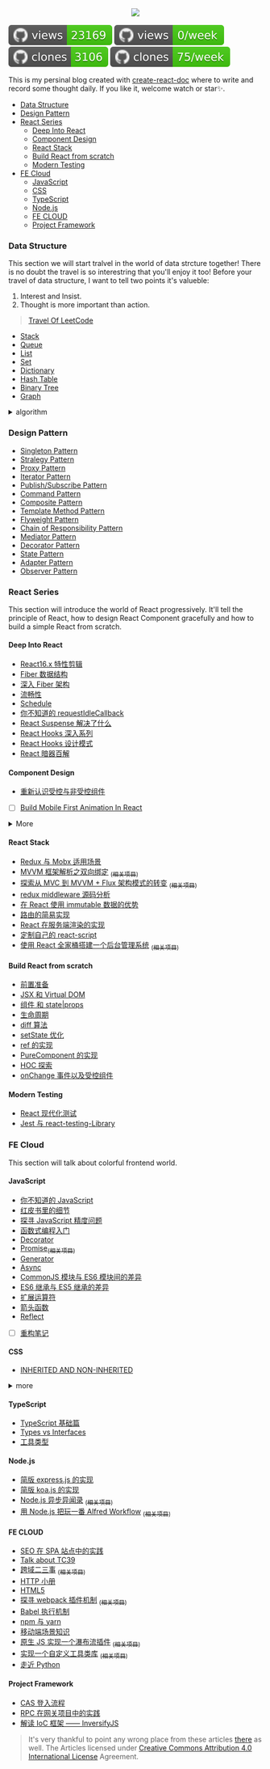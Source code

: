 <div align="center">
  <a href="http://muyunyun.cn/blog"><img src="http://with.muyunyun.cn/ec330b8ac2175c828be41f446f9f9619.jpg" /></a>
</div>

![views](https://raw.githubusercontent.com/MuYunyun/blog/traffic/traffic-blog/views.svg)
![views](https://raw.githubusercontent.com/MuYunyun/blog/traffic/traffic-blog/views_per_week.svg)
![clones](https://raw.githubusercontent.com/MuYunyun/blog/traffic/traffic-blog/clones.svg)
![clones](https://raw.githubusercontent.com/MuYunyun/blog/traffic/traffic-blog/clones_per_week.svg)

This is my persinal blog created with <a href="https://github.com/MuYunyun/create-react-doc" target="_blank">create-react-doc</a> where to write and record some thought daily. If you like it, welcome watch or star✨.

- [Data Structure](#data-structure)
- [Design Pattern](#design-pattern)
- [React Series](#react-series)
  - [Deep Into React](#deep-into-react)
  - [Component Design](#component-design)
  - [React Stack](#react-stack)
  - [Build React from scratch](#build-react-from-scratch)
  - [Modern Testing](#modern-testing)
- [FE Cloud](#fe-cloud)
  - [JavaScript](#javascript)
  - [CSS](#css)
  - [TypeScript](#typescript)
  - [Node.js](#nodejs)
  - [FE CLOUD](#fe-cloud-1)
  - [Project Framework](#project-framework)

### Data Structure

This section we will start tralvel in the world of data strcture together! There is no doubt the travel is so interestring that you'll enjoy it too! Before your travel of data structure, I want to tell two points it's valueble:

1. Interest and Insist.
2. Thought is more important than action.

> [Travel Of LeetCode](https://github.com/MuYunyun/blog/blob/main/LeetCode/README.md)

* [Stack](https://github.com/MuYunyun/blog/blob/main/Algorithm/data_structure/stack.md)
* [Queue](https://github.com/MuYunyun/blog/blob/main/Algorithm/data_structure/queue.md)
* [List](https://github.com/MuYunyun/blog/blob/main/Algorithm/data_structure/list.md)
* [Set](https://github.com/MuYunyun/blog/blob/main/Algorithm/data_structure/set.md)
* [Dictionary](https://github.com/MuYunyun/blog/blob/main/Algorithm/data_structure/.md)
* [Hash Table](https://github.com/MuYunyun/blog/blob/main/Algorithm/data_structure/hash_table.md)
* [Binary Tree](https://github.com/MuYunyun/blog/blob/main/Algorithm/data_structure/binary_tree.md)
* [Graph](https://github.com/MuYunyun/blog/blob/main/Algorithm/data_structure/graph.md)

<details>
  <summary>algorithm</summary>

* [Algorithm And Complexy](https://github.com/MuYunyun/blog/blob/main/Algorithm/algorithm/complexy.md)
* [Recursive](https://github.com/MuYunyun/blog/blob/main/Algorithm/algorithm/recursive.md)
* [Binary Search](https://github.com/MuYunyun/blog/blob/main/Algorithm/algorithm/binary_search.md)
* [Greedy Algorithm](https://github.com/MuYunyun/blog/blob/main/Algorithm/algorithm/greedy.md)
* [Dynamic Programming](https://github.com/MuYunyun/blog/blob/main/Algorithm/algorithm/dynamic_programming.md)

**Sort Algorithm**

* [Selection Sort](https://github.com/MuYunyun/blog/blob/main/Algorithm/algorithm/sort/selection_sort.md)
* [Quick Sort](https://github.com/MuYunyun/blog/blob/main/Algorithm/algorithm/sort/quick_sort.md)
* [Merge Sort](https://github.com/MuYunyun/blog/blob/main/Algorithm/algorithm/sort/merge_sort.md)
* [Heap Sort](https://github.com/MuYunyun/blog/blob/main/Algorithm/algorithm/sort/heap_sort.md)

算法是一种思想! 以排序算法为例, 最常见的是在数组中使用排序算法, 但是相同的思想也能用于数组对象, 甚至链表中, 比如链表中实现排序的两道题。

1. [147.Insertion Sort List](https://github.com/MuYunyun/blog/blob/main/BasicSkill/LeetCode/147.Insertion_Sort_List/README.md): insert sort in list;
2. [148.Sort List](https://github.com/MuYunyun/blog/blob/main/BasicSkill/LeetCode/148.Sort_List/README.md): merge sort in list;

</details>

### Design Pattern

* [Singleton Pattern](https://github.com/MuYunyun/blog/blob/main/BasicSkill/设计模式/单例模式.md)
* [Stralegy Pattern](https://github.com/MuYunyun/blog/blob/main/BasicSkill/设计模式/策略模式.md)
* [Proxy Pattern](https://github.com/MuYunyun/blog/blob/main/BasicSkill/设计模式/代理模式.md)
* [Iterator Pattern](https://github.com/MuYunyun/blog/blob/main/BasicSkill/设计模式/迭代器模式.md)
* [Publish/Subscribe Pattern](https://github.com/MuYunyun/blog/blob/main/BasicSkill/设计模式/发布订阅模式.md)
* [Command Pattern](https://github.com/MuYunyun/blog/blob/main/BasicSkill/设计模式/命令模式.md)
* [Composite Pattern](https://github.com/MuYunyun/blog/blob/main/BasicSkill/设计模式/组合模式.md)
* [Template Method Pattern](https://github.com/MuYunyun/blog/blob/main/BasicSkill/设计模式/模板方法模式.md)
* [Flyweight Pattern](https://github.com/MuYunyun/blog/blob/main/BasicSkill/设计模式/享元模式.md)
* [Chain of Responsibility Pattern](https://github.com/MuYunyun/blog/blob/main/BasicSkill/设计模式/职责链模式.md)
* [Mediator Pattern](https://github.com/MuYunyun/blog/blob/main/BasicSkill/设计模式/中介者模式.md)
* [Decorator Pattern](https://github.com/MuYunyun/blog/blob/main/BasicSkill/设计模式/装饰者模式.md)
* [State Pattern](https://github.com/MuYunyun/blog/blob/main/BasicSkill/设计模式/状态模式.md)
* [Adapter Pattern](https://github.com/MuYunyun/blog/blob/main/BasicSkill/设计模式/适配者模式.md)
* [Observer Pattern](https://github.com/MuYunyun/blog/blob/main/BasicSkill/设计模式/观察者模式.md)

### React Series

This section will introduce the world of React progressively. It'll tell the principle of React, how to design React Component gracefully and how to build a simple React from scratch.

#### Deep Into React

* [React16.x 特性剪辑](https://github.com/MuYunyun/blog/blob/main/React/React16.x特性剪辑.md)
* [Fiber 数据结构](https://github.com/MuYunyun/blog/blob/main/React/Fiber数据结构.md)
* [深入 Fiber 架构](https://github.com/MuYunyun/blog/blob/main/React/深入Fiber架构.md)
* [流畅性](https://github.com/MuYunyun/blog/blob/main/React/流畅性.md)
* [Schedule](https://github.com/MuYunyun/blog/blob/main/React/schedule.md)
* [你不知道的 requestIdleCallback](https://github.com/MuYunyun/blog/blob/main/React/你不知道的requestIdleCallback.md)
* [React Suspense 解决了什么](https://github.com/MuYunyun/blog/blob/main/React/suspense解决了什么.md)
* [React Hooks 深入系列](https://github.com/MuYunyun/blog/blob/main/React/React_Hooks深入系列.md)
* [React Hooks 设计模式](https://github.com/MuYunyun/blog/blob/main/React/React_Hooks设计模式.md)
* [React 暗器百解](https://github.com/MuYunyun/blog/blob/main/React/React暗器百解.md)

#### Component Design

* [重新认识受控与非受控组件](https://github.com/MuYunyun/blog/blob/main/React/Component_Design/重新认识受控与非受控组件.md)

- [ ] [Build Mobile First Animation In React](https://github.com/MuYunyun/blog/blob/main/React/Component_Design/build_mobile_first_animation.md)

<details>
  <summary>More</summary>

* [Button](https://github.com/MuYunyun/blog/blob/main/React/Component_Design/Button.md)
* [Icon](https://github.com/MuYunyun/blog/blob/main/React/Component_Design/Icon.md)
* [Menu](https://github.com/MuYunyun/blog/blob/main/React/Component_Design/Menu.md)
* [Keyboard](https://github.com/MuYunyun/blog/blob/main/React/Component_Design/Keyboard.md)
* [Carousel](https://github.com/MuYunyun/blog/blob/main/React/Component_Design/swipe.md)
* [Tabs](https://github.com/MuYunyun/blog/blob/main/React/Component_Design/Tabs.md)
* [Affix](https://github.com/MuYunyun/blog/blob/main/React/Component_Design/Affix.md)
* [AddressPicker](https://github.com/MuYunyun/blog/blob/main/React/Component_Design/AddressPicker.md)
* [CheckBox](https://github.com/MuYunyun/blog/blob/main/React/Component_Design/CheckBox.md)
* [Form](https://github.com/MuYunyun/blog/blob/main/React/Component_Design/Form.md), [oneForm](https://github.com/MuYunyun/oneForm/issues/1)
* [SearchBar](https://github.com/MuYunyun/blog/blob/main/React/Component_Design/SearchBar.md)
* [Modal](https://github.com/MuYunyun/blog/blob/main/React/Component_Design/modal.md)
* [TextArea](https://github.com/MuYunyun/blog/blob/main/React/Component_Design/TextArea.md)
* [主题色替换方案](https://github.com/MuYunyun/blog/blob/main/React/Component_Design/主题色替换方案.md)
* [移动端组件测试指北](https://github.com/MuYunyun/blog/blob/main/React/Component_Design/移动端组件测试指北.md)

- [ ] [组件设计实践](https://github.com/MuYunyun/blog/blob/main/React/Component_Design/组件开发实践.md)

</details>

#### React Stack

* [Redux 与 Mobx 适用场景](https://github.com/MuYunyun/blog/blob/main/React/相关技术栈/Redux与Mobx适用场景.md)
* [MVVM 框架解析之双向绑定](https://github.com/MuYunyun/FeCloud/issues/11) <a href='https://github.com/MuYunyun/mvvm' target="_blank"><sub>(相关项目)</sub></a>
* [探索从 MVC 到 MVVM + Flux 架构模式的转变](https://github.com/MuYunyun/blog/issues/14) <a href='https://github.com/MuYunyun/stateManage' target="_blank"><sub>(相关项目)</sub></a>
* [redux middleware 源码分析](https://github.com/MuYunyun/blog/issues/15)
* [在 React 使用 immutable 数据的优势](https://github.com/MuYunyun/blog/blob/main/React/在react使用immutable数据的优势.md)
* [路由的简易实现](https://github.com/MuYunyun/blog/blob/main/React/router的简易实现.md)
* [React 在服务端渲染的实现](https://github.com/MuYunyun/blog/issues/4)
* [定制自己的 react-script](https://github.com/MuYunyun/blog/blob/main/React/定制自己的react-script.md)
* [使用 React 全家桶搭建一个后台管理系统](https://github.com/MuYunyun/blog/issues/3)
<a href='https://github.com/MuYunyun/reactSPA' target="_blank"><sub>(相关项目)</sub></a>

#### Build React from scratch

* [前置准备](https://github.com/MuYunyun/blog/blob/main/React/从0到1实现React/0.前置准备.md)
* [JSX 和 Virtual DOM](https://github.com/MuYunyun/blog/blob/main/React/从0到1实现React/1.JSX和虚拟DOM.md)
* [组件 和 state|props](https://github.com/MuYunyun/blog/blob/main/React/从0到1实现React/2.2.组件和state与props.md)
* [生命周期](https://github.com/MuYunyun/blog/blob/main/React/从0到1实现React/3.生命周期.md)
* [diff 算法](https://github.com/MuYunyun/blog/blob/main/React/从0到1实现React/4.diff算法.md)
* [setState 优化](https://github.com/MuYunyun/blog/blob/main/React/从0到1实现React/5.setState.md)
* [ref 的实现](https://github.com/MuYunyun/blog/blob/main/React/从0到1实现React/6.ref.md)
* [PureComponent 的实现](https://github.com/MuYunyun/blog/blob/main/React/从0到1实现React/7.PureComponent.md)
* [HOC 探索](https://github.com/MuYunyun/blog/blob/main/React/从0到1实现React/8.HOC探索.md)
* [onChange 事件以及受控组件](https://github.com/MuYunyun/blog/blob/main/React/从0到1实现React/9.onChange事件以及受控组件.md)

#### Modern Testing

* [React 现代化测试](https://github.com/MuYunyun/blog/blob/main/React/测试/React现代化测试.md)
* [Jest 与 react-testing-Library](https://github.com/MuYunyun/blog/blob/main/React/测试/Jest与ReactTestingLibrary.md)

### FE Cloud

This section will talk about colorful frontend world.

#### JavaScript

* [你不知道的 JavaScript](https://github.com/MuYunyun/blog/issues/2)
* [红皮书里的细节](https://github.com/MuYunyun/blog/blob/main/BasicSkill/basis/二刷高程.md)
* [探寻 JavaScript 精度问题](https://github.com/MuYunyun/blog/blob/main/BasicSkill/basis/探寻JavaScript精度问题.md)
* [函数式编程入门](https://github.com/MuYunyun/blog/blob/main/BasicSkill/编程范式/函数式编程入门.md)
* [Decorator](https://github.com/MuYunyun/blog/blob/main/BasicSkill/readES6/装饰器.md)
* [Promise](https://github.com/MuYunyun/blog/blob/main/BasicSkill/readES6/Promise.md)<a href='https://github.com/MuYunyun/repromise' target="_blank"><sub>(相关项目)</sub></a>
* [Generator](https://github.com/MuYunyun/blog/blob/main/BasicSkill/readES6/Generator.md)
* [Async](https://github.com/MuYunyun/blog/blob/main/BasicSkill/readES6/Async.md)
* [CommonJS 模块与 ES6 模块间的差异](https://github.com/MuYunyun/blog/blob/main/BasicSkill/readES6/模块.md)
* [ES6 继承与 ES5 继承的差异](https://github.com/MuYunyun/blog/blob/main/BasicSkill/readES6/继承.md)
* [扩展运算符](https://github.com/MuYunyun/blog/blob/main/BasicSkill/readES6/扩展运算符.md)
* [箭头函数](https://github.com/MuYunyun/blog/blob/main/BasicSkill/readES6/箭头函数.md)
* [Reflect](https://github.com/MuYunyun/blog/blob/main/BasicSkill/readES6/Reflect.md)

- [ ] [重构笔记](https://github.com/MuYunyun/blog/blob/main/BasicSkill/效率篇/重构改善既有代码的设计.md)

#### CSS

* [INHERITED AND NON-INHERITED](https://github.com/MuYunyun/blog/blob/main/BasicSkill/css/INHERITED_AND_NON-INHERITED.md)

<details>
  <summary>more</summary>

* [水平布局解决方案](https://github.com/MuYunyun/blog/blob/main/BasicSkill/basis/水平布局解决方案.md)
* [聊聊 BFC](https://github.com/MuYunyun/blog/blob/main/BasicSkill/css/聊聊BFC.md)
* [过渡与动画](https://github.com/MuYunyun/blog/blob/main/BasicSkill/css/css小书/过渡与动画.md)

</details>

#### TypeScript

* [TypeScript 基础篇](https://github.com/MuYunyun/blog/blob/main/TypeScript/TypeScript_Basic.md)
* [Types vs Interfaces](https://github.com/MuYunyun/blog/blob/main/TypeScript/Types_vs_Interfaces.md)
* [工具类型](https://github.com/MuYunyun/blog/blob/main/TypeScript/Utility_Types.md)

#### Node.js

* [简版 express.js 的实现](http://muyunyun.cn/blog/BasicSkill/node/implement_express.js)
* [简版 koa.js 的实现](http://muyunyun.cn/blog/#/BasicSkill/node/implement_koa.js)
* [Node.js 异步异闻录](https://github.com/MuYunyun/blog/issues/7)
<a href='https://github.com/MuYunyun/demos-of-node.js' target="_blank"><sub>(相关项目)</sub></a>
* [用 Node.js 把玩一番 Alfred Workflow](https://github.com/MuYunyun/blog/issues/6) <a href='https://github.com/MuYunyun/commonSearch' target="_blank"><sub>(相关项目)</sub></a>

#### FE CLOUD

* [SEO 在 SPA 站点中的实践](https://github.com/MuYunyun/blog/blob/main/FeCloud/seo_in_spa_site.md)
* [Talk about TC39](https://github.com/MuYunyun/blog/blob/main/FeCloud/tc39.md)
* [跨域二三事](https://github.com/MuYunyun/blog/blob/main/BasicSkill/http/cross-domain.md) <a href='https://github.com/MuYunyun/cross-domain' target="_blank"><sub>(相关项目)</sub></a>
* [HTTP 小册](https://github.com/MuYunyun/blog/blob/main/BasicSkill/http/http.md)
* [HTML5](https://github.com/MuYunyun/blog/blob/main/BasicSkill/basis/HTML5.md)
* [探寻 webpack 插件机制](https://github.com/MuYunyun/blog/blob/main/FeCloud/探寻webpack插件机制.md) <a href='https://github.com/MuYunyun/analyze-webpack-plugin' target="_blank"><sub>(相关项目)</sub></a>
* [Babel 执行机制](https://github.com/MuYunyun/blog/blob/main/FeCloud/babel执行机制.md)
* [npm 与 yarn](https://github.com/MuYunyun/blog/tree/main/FeCloud/yarn)
* [移动端场景知识](https://github.com/MuYunyun/blog/blob/main/BasicSkill/basis/移动端场景知识.md)
* [原生 JS 实现一个瀑布流插件](https://github.com/MuYunyun/FeCloud/issues/12) <a href='https://github.com/MuYunyun/waterfall' target="_blank"><sub>(相关项目)</sub></a>
* [实现一个自定义工具类库](https://github.com/MuYunyun/blog/issues/9) <a href='https://github.com/MuYunyun/diana' target="_blank"><sub>(相关项目)</sub></a>
* [走近 Python](https://github.com/MuYunyun/blog/issues/8)

#### Project Framework

* [CAS 登入流程](https://github.com/MuYunyun/blog/blob/main/BasicSkill/project_framework/CAS登入流程.md)
* [RPC 在网关项目中的实践](https://github.com/MuYunyun/blog/blob/main/BasicSkill/project_framework/RPC在点我达网关的实践一.md)
* [解读 IoC 框架 —— InversifyJS](https://github.com/MuYunyun/blog/blob/main/BasicSkill/project_framework/解读IoC框架InversifyJS.md)

> It's very thankful to point any wrong place from these articles [there](https://github.com/MuYunyun/blog/issues/new) as well. The Articles licensed under [Creative Commons Attribution 4.0 International License](https://creativecommons.org/licenses/by/4.0/deed.en) Agreement.
